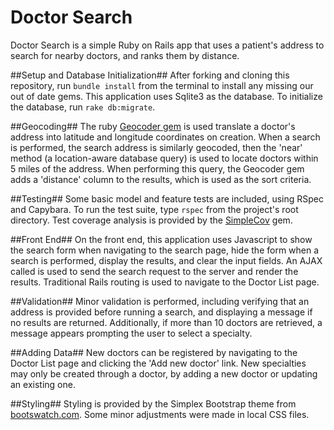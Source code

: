 Doctor Search
==============
Doctor Search is a simple Ruby on Rails app that uses a patient's address to search for nearby doctors, and ranks them by distance.

##Setup and Database Initialization##
After forking and cloning this repository, run `bundle install` from the terminal to install any missing our out of date gems. This application uses Sqlite3 as the database. To initialize the database, run `rake db:migrate`.

##Geocoding##
The ruby [Geocoder gem](https://github.com/alexreisner/geocoder) is used translate a doctor's address into latitude and longitude coordinates on creation. When a search is performed, the search address is similarly geocoded, then the 'near' method (a location-aware database query) is used to locate doctors within 5 miles of the address.
When performing this query, the Geocoder gem adds a 'distance' column to the results, which is used as the sort criteria.

##Testing##
Some basic model and feature tests are included, using RSpec and Capybara. To run the test suite, type `rspec` from the project's root directory. 
Test coverage analysis is provided by the [SimpleCov](https://github.com/colszowka/simplecov) gem.

##Front End##
On the front end, this application uses Javascript to show the search form when navigating to the search page, hide the form when a search is performed, display the results, and clear the input fields. An AJAX called is used to send the search request to the server and render the results.
Traditional Rails routing is used to navigate to the Doctor List page.

##Validation##
Minor validation is performed, including verifying that an address is provided before running a search, and displaying a message if no results are returned. Additionally, if more than 10 doctors are retrieved, a message appears prompting the user to select a specialty.

##Adding Data##
New doctors can be registered by navigating to the Doctor List page and clicking the 'Add new doctor' link. New specialties may only be created through a doctor, by adding a new doctor or updating an existing one.

##Styling##
Styling is provided by the Simplex Bootstrap theme from [bootswatch.com](http://bootswatch.com/simplex/). Some minor adjustments were made in local CSS files.